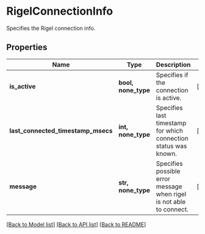 # RigelConnectionInfo

Specifies the Rigel connection info.

## Properties
Name | Type | Description | Notes
------------ | ------------- | ------------- | -------------
**is_active** | **bool, none_type** | Specifies if the connection is active. | [optional] 
**last_connected_timestamp_msecs** | **int, none_type** | Specifies last timestamp for which connection status was known. | [optional] 
**message** | **str, none_type** | Specifies possible error message when rigel is not able to connect. | [optional] 

[[Back to Model list]](../README.md#documentation-for-models) [[Back to API list]](../README.md#documentation-for-api-endpoints) [[Back to README]](../README.md)



